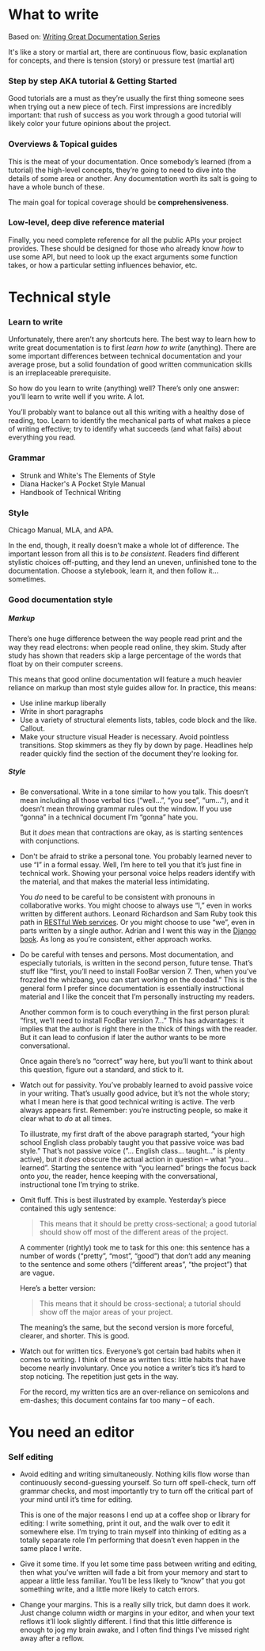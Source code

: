 # What to write
Based on: [Writing Great Documentation Series](https://jacobian.org/series/great-documentation/)


It's like a story or martial art, there are continuous flow, basic explanation for concepts, and there is tension (story) or pressure test (martial art)

### Step by step AKA tutorial & Getting Started
Good tutorials are a must as they’re usually the first thing someone sees when trying out a new piece of tech. First impressions are incredibly important: that rush of success as you work through a good tutorial will likely color your future opinions about the project.

### Overviews & Topical guides
This is the meat of your documentation. Once somebody’s learned (from a tutorial) the high-level concepts, they’re going to need to dive into the details of some area or another. Any documentation worth its salt is going to have a whole bunch of these.

The main goal for topical coverage should be **comprehensiveness**.

### Low-level, deep dive reference material
Finally, you need complete reference for all the public APIs your project provides. These should be designed for those who already know _how_ to use some API, but need to look up the exact arguments some function takes, or how a particular setting influences behavior, etc.


# Technical style
### Learn to write
Unfortunately, there aren’t any shortcuts here. The best way to learn how to write great documentation is to first _learn how to write_ (anything). There are some important differences between technical documentation and your average prose, but a solid foundation of good written communication skills is an irreplaceable prerequisite.

So how do you learn to write (anything) well? There’s only one answer: you’ll learn to write well if you write. A lot.

You’ll probably want to balance out all this writing with a healthy dose of reading, too. Learn to identify the mechanical parts of what makes a piece of writing effective; try to identify what succeeds (and what fails) about everything you read.

### Grammar
- Strunk and White's The Elements of Style
- Diana Hacker's A Pocket Style Manual
- Handbook of Technical Writing

### Style
Chicago Manual, MLA, and APA.

In the end, though, it really doesn’t make a whole lot of difference. The important lesson from all this is to _be consistent_. Readers find different stylistic choices off-putting, and they lend an uneven, unfinished tone to the documentation. Choose a stylebook, learn it, and then follow it… sometimes.

### Good documentation style
##### Markup
There’s one huge difference between the way people read print and the way they read electrons: when people read online, they skim. Study after study has shown that readers skip a large percentage of the words that float by on their computer screens.

This means that good online documentation will feature a much heavier reliance on markup than most style guides allow for. In practice, this means:
- Use inline markup liberally
- Write in short paragraphs
- Use a variety of structural elements
  lists, tables, code block and the like. Callout.
- Make your structure visual
  Header is necessary. Avoid pointless transitions. Stop skimmers as they fly by down by page. Headlines help reader quickly find the section of the document they're looking for.

##### Style
- Be conversational.
  Write in a tone similar to how you talk. This doesn’t mean including all those verbal tics (“well…”, “you see”, “um…"), and it doesn’t mean throwing grammar rules out the window. If you use “gonna” in a technical document I’m “gonna” hate you.
  
  But it _does_ mean that contractions are okay, as is starting sentences with conjunctions.

- Don't be afraid to strike a personal tone.
  You probably learned never to use “I” in a formal essay. Well, I’m here to tell you that it’s just fine in technical work. Showing your personal voice helps readers identify with the material, and that makes the material less intimidating.
  
  You _do_ need to be careful to be consistent with pronouns in collaborative works. You might choose to always use “I,” even in works written by different authors. Leonard Richardson and Sam Ruby took this path in [RESTful Web services](https://www.amazon.com/dp/0596529260/?tag=jacobian-20). Or you might choose to use “we”, even in parts written by a single author. Adrian and I went this way in the [Django book](http://djangobook.com/). As long as you’re consistent, either approach works.
  
- Do be careful with tenses and persons.
  Most documentation, and especially tutorials, is written in the second person, future tense. That’s stuff like “first, you’ll need to install FooBar version 7. Then, when you’ve frozzled the whizbang, you can start working on the doodad.” This is the general form I prefer since documentation is essentially instructional material and I like the conceit that I’m personally instructing my readers.
  
  Another common form is to couch everything in the first person plural: “first, we’ll need to install FooBar version 7…” This has advantages: it implies that the author is right there in the thick of things with the reader. But it can lead to confusion if later the author wants to be more conversational.
  
  Once again there’s no “correct” way here, but you’ll want to think about this question, figure out a standard, and stick to it.
  
- Watch out for passivity.
  You’ve probably learned to avoid passive voice in your writing. That’s usually good advice, but it’s not the whole story; what I mean here is that good technical writing is active. The verb always appears first. Remember: you’re instructing people, so make it clear what to _do_ at all times.
  
  To illustrate, my first draft of the above paragraph started, “your high school English class probably taught you that passive voice was bad style.” That’s not passive voice (”… English class… taught…” is plenty active), but it _does_ obscure the actual action in question – what “you… learned”. Starting the sentence with “you learned” brings the focus back onto _you_, the reader, hence keeping with the conversational, instructional tone I’m trying to strike.
  
- Omit fluff.
  This is best illustrated by example. Yesterday’s piece contained this ugly sentence:
  >This means that it should be pretty cross-sectional; a good tutorial should show off most of the different areas of the project.
  
  A commenter (rightly) took me to task for this one: this sentence has a number of words (“pretty”, “most”, “good”) that don’t add any meaning to the sentence and some others (“different areas”, “the project”) that are vague.
  
  Here’s a better version:
  >This means that it should be cross-sectional; a tutorial should show off the major areas of your project.
  
  The meaning’s the same, but the second version is more forceful, clearer, and shorter. This is good.
  
- Watch out for written tics.
  Everyone’s got certain bad habits when it comes to writing. I think of these as written tics: little habits that have become nearly involuntary. Once you notice a writer’s tics it’s hard to stop noticing. The repetition just gets in the way.
  
  For the record, my written tics are an over-reliance on semicolons and em-dashes; this document contains far too many – of each.

# You need an editor
### Self editing
- Avoid editing and writing simultaneously. Nothing kills flow worse than continuously second-guessing yourself. So turn off spell-check, turn off grammar checks, and most importantly try to turn off the critical part of your mind until it’s time for editing.
   
   This is one of the major reasons I end up at a coffee shop or library for editing: I write something, print it out, and the walk over to edit it somewhere else. I’m trying to train myself into thinking of editing as a totally separate role I’m performing that doesn’t even happen in the same place I write.
   
- Give it some time. If you let some time pass between writing and editing, then what you’ve written will fade a bit from your memory and start to appear a little less familiar. You’ll be less likely to “know” that you got something write, and a little more likely to catch errors.
  
- Change your margins. This is a really silly trick, but damn does it work. Just change column width or margins in your editor, and when your text reflows it’ll look slightly different. I find that this little difference is enough to jog my brain awake, and I often find things I’ve missed right away after a reflow.
